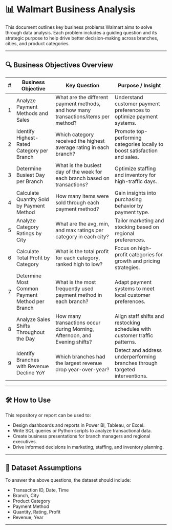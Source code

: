 # 📊 Walmart Business Analysis

This document outlines key business problems Walmart aims to solve through data analysis. Each problem includes a guiding question and its strategic purpose to help drive better decision-making across branches, cities, and product categories.

---

## 🔍 Business Objectives Overview

| # | Business Objective                              | Key Question                                                                 | Purpose / Insight                                                                 |
|--:|--------------------------------------------------|------------------------------------------------------------------------------|-----------------------------------------------------------------------------------|
| 1 | Analyze Payment Methods and Sales                | What are the different payment methods, and how many transactions/items per method? | Understand customer payment preferences to optimize payment systems.         |
| 2 | Identify Highest-Rated Category per Branch       | Which category received the highest average rating in each branch?           | Promote top-performing categories locally to boost satisfaction and sales.       |
| 3 | Determine Busiest Day per Branch                 | What is the busiest day of the week for each branch based on transactions?   | Optimize staffing and inventory for high-traffic days.                           |
| 4 | Calculate Quantity Sold by Payment Method        | How many items were sold through each payment method?                        | Gain insights into purchasing behavior by payment type.                          |
| 5 | Analyze Category Ratings by City                 | What are the avg, min, and max ratings per category in each city?            | Tailor marketing and stocking based on regional preferences.                     |
| 6 | Calculate Total Profit by Category               | What is the total profit for each category, ranked high to low?              | Focus on high-profit categories for growth and pricing strategies.               |
| 7 | Determine Most Common Payment Method per Branch  | What is the most frequently used payment method in each branch?              | Adapt payment systems to meet local customer preferences.                        |
| 8 | Analyze Sales Shifts Throughout the Day          | How many transactions occur during Morning, Afternoon, and Evening shifts?   | Align staff shifts and restocking schedules with customer traffic patterns.      |
| 9 | Identify Branches with Revenue Decline YoY       | Which branches had the largest revenue drop year-over-year?                  | Detect and address underperforming branches through targeted interventions.      |

---

## 🛠️ How to Use

This repository or report can be used to:
- Design dashboards and reports in Power BI, Tableau, or Excel.
- Write SQL queries or Python scripts to analyze transactional data.
- Create business presentations for branch managers and regional executives.
- Drive informed decisions in marketing, staffing, and inventory planning.

---

## 📁 Dataset Assumptions

To answer the above questions, the dataset should include:
- Transaction ID, Date, Time
- Branch, City
- Product Category
- Payment Method
- Quantity, Rating, Profit
- Revenue, Year

---



